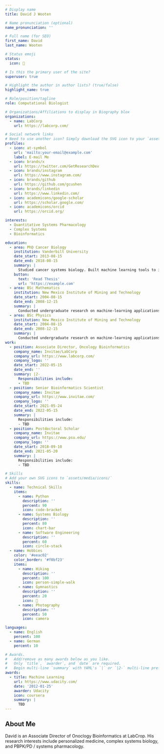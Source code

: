 ```yaml
---
# Display name
title: David J Wooten

# Name pronunciation (optional)
name_pronunciation: ''

# Full name (for SEO)
first_name: David
last_name: Wooten

# Status emoji
status:
  icon: 🧬

# Is this the primary user of the site?
superuser: true

# Highlight the author in author lists? (true/false)
highlight_name: true

# Role/position/tagline
role: Computational Biologist

# Organizations/Affiliations to display in Biography blox
organizations:
  - name: LabCorp
    url: https://labcorp.com/

# Social network links
# Need to use another icon? Simply download the SVG icon to your `assets/media/icons/` folder.
profiles:
  - icon: at-symbol
    url: 'mailto:your-email@example.com'
    label: E-mail Me
  - icon: brands/x
    url: https://twitter.com/GetResearchDev
  - icon: brands/instagram
    url: https://www.instagram.com/
  - icon: brands/github
    url: https://github.com/gcushen
  - icon: brands/linkedin
    url: https://www.linkedin.com/
  - icon: academicons/google-scholar
    url: https://scholar.google.com/
  - icon: academicons/orcid
    url: https://orcid.org/

interests:
  - Quantitative Systems Pharmacology
  - Complex Systems
  - Bioinformatics

education:
  - area: PhD Cancer Biology
    institution: Vanderbilt University
    date_start: 2013-08-15
    date_end: 2018-08-15
    summary: |
      Studied cancer systems biology. Built machine learning tools to infer and analyze gene regulatory networks underlying drug response heterogeneity. Co-invented "MuSyC", a popular pharmacodynamic model of drug combination synergy. Supervised by [Vito Quaranta](https://vito.com).
    button:
      text: 'Read Thesis'
      url: 'https://example.com'
  - area: BSc Mathematics
    institution: New Mexico Institute of Mining and Technology
    date_start: 2004-08-15
    date_end: 2008-12-15
    summary: |
      Conducted undergraduate research on machine-learning applications in real-time threat-detection on the internet backbone. Focused on dynamical systems theory, linear algebra, and computer science.
  - area: BSc Physics
    institution: New Mexico Institute of Mining and Technology
    date_start: 2004-08-15
    date_end: 2008-12-15
    summary: |
      Conducted undergraduate research on machine-learning applications in real-time threat-detection on the internet backbone. Focused on dynamical systems theory, linear algebra, and computer science.
work:
  - position: Associate Director, Oncology Bioinformatics
    company_name: Invitae/LabCorp
    company_url: https://www.labcorp.com/
    company_logo: ''
    date_start: 2022-05-15
    date_end: ''
    summary: |2-
      Responsibilities include:
      - TBD
  - position: Senior Bioinformatics Scientist
    company_name: Invitae
    company_url: https://www.invitae.com/
    company_logo: ''
    date_start: 2021-05-24
    date_end: 2022-05-15
    summary: |
      Responsibilities include:
      - TBD
  - position: Postdoctoral Scholar
    company_name: Invitae
    company_url: https://www.psu.edu/
    company_logo: ''
    date_start: 2018-09-10
    date_end: 2021-05-20
    summary: |
      Responsibilities include:
      - TBD

# Skills
# Add your own SVG icons to `assets/media/icons/`
skills:
  - name: Technical Skills
    items:
      - name: Python
        description: ''
        percent: 90
        icon: code-bracket
      - name: Systems Biology
        description: ''
        percent: 80
        icon: chart-bar
      - name: Software Engineering
        description: ''
        percent: 60
        icon: circle-stack
  - name: Hobbies
    color: '#eeac02'
    color_border: '#f0bf23'
    items:
      - name: Hiking
        description: ''
        percent: 100
        icon: person-simple-walk
      - name: Gymnastics
        description: ''
        percent: 20
        icon: 🤸
      - name: Photography
        description: ''
        percent: 50
        icon: camera

languages:
  - name: English
    percent: 100
  - name: German
    percent: 10

# Awards.
#   Add/remove as many awards below as you like.
#   Only `title`, `awarder`, and `date` are required.
#   Begin multi-line `summary` with YAML's `|` or `|2-` multi-line prefix and indent 2 spaces below.
awards:
  - title: Machine Learning
    url: https://www.udacity.com/
    date: '2012-01-25'
    awarder: Udacity
    icon: coursera
    summary: |
      TBD
---
```


## About Me

David is an Associate Director of Onoclogy Bioinformatics at LabCrop. His research interests include personalized medicine, complex systems biology, and PBPK/PD / systems pharmacology.
